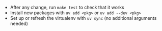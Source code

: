 - After any change, run `make test` to check that it works
- Install new packages with `uv add <pkg>` or `uv add --dev <pkg>`
- Set up or refresh the virtualenv with `uv sync` (no additional arguments needed)